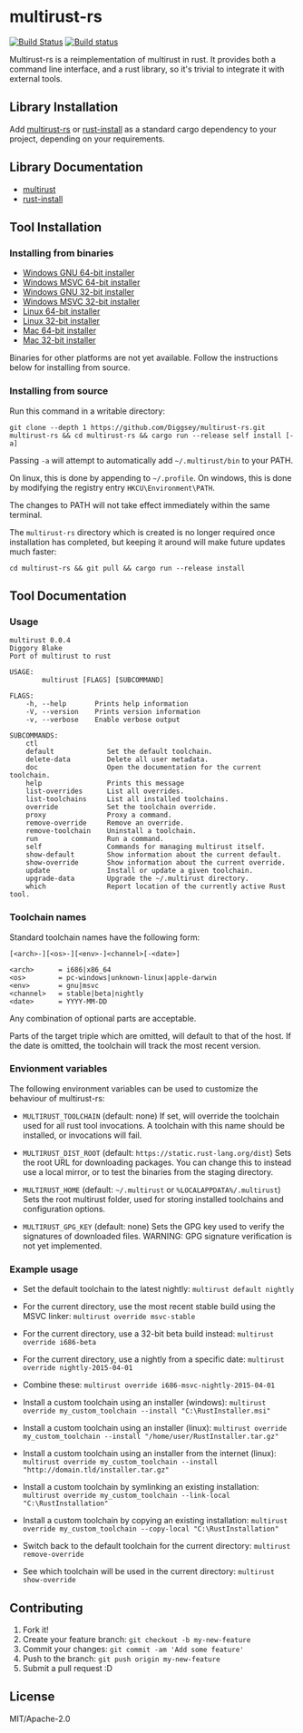 # multirust-rs

[![Build Status](https://travis-ci.org/Diggsey/multirust-rs.svg?branch=master)](https://travis-ci.org/Diggsey/multirust-rs)
[![Build status](https://ci.appveyor.com/api/projects/status/au79mlftfkhkpr0v/branch/master?svg=true)](https://ci.appveyor.com/project/Diggsey/multirust-rs/branch/master)

Multirust-rs is a reimplementation of multirust in rust. It provides both a command line interface, and a rust library, so it's trivial to integrate it with external tools.

## Library Installation

Add [multirust-rs](https://crates.io/crates/multirust-rs) or [rust-install](https://crates.io/crates/rust-install) as a standard cargo dependency to your project, depending on your requirements.

## Library Documentation

- [multirust](http://diggsey.github.io/multirust-rs/multirust/index.html)
- [rust-install](http://diggsey.github.io/multirust-rs/rust_install/index.html)


## Tool Installation

### Installing from binaries

- [Windows GNU 64-bit installer](https://github.com/Diggsey/multirust-rs-binaries/raw/master/x86_64-pc-windows-gnu/multirust-rs.exe)
- [Windows MSVC 64-bit installer](https://github.com/Diggsey/multirust-rs-binaries/raw/master/x86_64-pc-windows-msvc/multirust-rs.exe)
- [Windows GNU 32-bit installer](https://github.com/Diggsey/multirust-rs-binaries/raw/master/i686-pc-windows-gnu/multirust-rs.exe)
- [Windows MSVC 32-bit installer](https://github.com/Diggsey/multirust-rs-binaries/raw/master/i686-pc-windows-msvc/multirust-rs.exe)
- [Linux 64-bit installer](https://github.com/Diggsey/multirust-rs-binaries/raw/master/x86_64-unknown-linux-gnu/multirust-rs)
- [Linux 32-bit installer](https://github.com/Diggsey/multirust-rs-binaries/raw/master/i686-unknown-linux-gnu/multirust-rs)
- [Mac 64-bit installer](https://github.com/Diggsey/multirust-rs-binaries/raw/master/x86_64-apple-darwin/multirust-rs)
- [Mac 32-bit installer](https://github.com/Diggsey/multirust-rs-binaries/raw/master/i686-apple-darwin/multirust-rs)

Binaries for other platforms are not yet available. Follow the instructions below for installing from source.


### Installing from source

Run this command in a writable directory:
```
git clone --depth 1 https://github.com/Diggsey/multirust-rs.git multirust-rs && cd multirust-rs && cargo run --release self install [-a]
```

Passing `-a` will attempt to automatically add `~/.multirust/bin` to your PATH.

On linux, this is done by appending to `~/.profile`.
On windows, this is done by modifying the registry entry `HKCU\Environment\PATH`.

The changes to PATH will not take effect immediately within the same terminal.

The `multirust-rs` directory which is created is no longer required once installation has completed, but keeping it around will make future updates much faster:

```
cd multirust-rs && git pull && cargo run --release install
```


## Tool Documentation

### Usage

```
multirust 0.0.4
Diggory Blake
Port of multirust to rust

USAGE:
        multirust [FLAGS] [SUBCOMMAND]

FLAGS:
    -h, --help       Prints help information
    -V, --version    Prints version information
    -v, --verbose    Enable verbose output

SUBCOMMANDS:
    ctl
    default             Set the default toolchain.
    delete-data         Delete all user metadata.
    doc                 Open the documentation for the current toolchain.
    help                Prints this message
    list-overrides      List all overrides.
    list-toolchains     List all installed toolchains.
    override            Set the toolchain override.
    proxy               Proxy a command.
    remove-override     Remove an override.
    remove-toolchain    Uninstall a toolchain.
    run                 Run a command.
    self                Commands for managing multirust itself.
    show-default        Show information about the current default.
    show-override       Show information about the current override.
    update              Install or update a given toolchain.
    upgrade-data        Upgrade the ~/.multirust directory.
    which               Report location of the currently active Rust tool.
```

### Toolchain names

Standard toolchain names have the following form:
```
[<arch>-][<os>-][<env>-]<channel>[-<date>]

<arch>		= i686|x86_64
<os>		= pc-windows|unknown-linux|apple-darwin
<env>		= gnu|msvc
<channel>	= stable|beta|nightly
<date>		= YYYY-MM-DD
```

Any combination of optional parts are acceptable.

Parts of the target triple which are omitted, will default to that of the host.
If the date is omitted, the toolchain will track the most recent version.

### Envionment variables

The following environment variables can be used to customize the behaviour of
multirust-rs:

- `MULTIRUST_TOOLCHAIN` (default: none)
	If set, will override the toolchain used for all rust tool invocations. A toolchain
	with this name should be installed, or invocations will fail.
	
- `MULTIRUST_DIST_ROOT` (default: `https://static.rust-lang.org/dist`)
	Sets the root URL for downloading packages. You can change this to instead use
	a local mirror, or to test the binaries from the staging directory.
	
- `MULTIRUST_HOME` (default: `~/.multirust` or `%LOCALAPPDATA%/.multirust`)
	Sets the root multirust folder, used for storing installed toolchains and configuration
	options.
	
- `MULTIRUST_GPG_KEY` (default: none)
	Sets the GPG key used to verify the signatures of downloaded files.
	WARNING: GPG signature verification is not yet implemented.


### Example usage

- Set the default toolchain to the latest nightly:
	`multirust default nightly`

- For the current directory, use the most recent stable build using the MSVC linker:
	`multirust override msvc-stable`

- For the current directory, use a 32-bit beta build instead:
	`multirust override i686-beta`

- For the current directory, use a nightly from a specific date:
	`multirust override nightly-2015-04-01`

- Combine these:
	`multirust override i686-msvc-nightly-2015-04-01`

- Install a custom toolchain using an installer (windows):
	`multirust override my_custom_toolchain --install "C:\RustInstaller.msi"`

- Install a custom toolchain using an installer (linux):
	`multirust override my_custom_toolchain --install "/home/user/RustInstaller.tar.gz"`

- Install a custom toolchain using an installer from the internet (linux):
	`multirust override my_custom_toolchain --install "http://domain.tld/installer.tar.gz"`

- Install a custom toolchain by symlinking an existing installation:
	`multirust override my_custom_toolchain --link-local "C:\RustInstallation"`

- Install a custom toolchain by copying an existing installation:
	`multirust override my_custom_toolchain --copy-local "C:\RustInstallation"`

- Switch back to the default toolchain for the current directory:
	`multirust remove-override`
	
- See which toolchain will be used in the current directory:
	`multirust show-override`


## Contributing

1. Fork it!
2. Create your feature branch: `git checkout -b my-new-feature`
3. Commit your changes: `git commit -am 'Add some feature'`
4. Push to the branch: `git push origin my-new-feature`
5. Submit a pull request :D

## License

MIT/Apache-2.0
